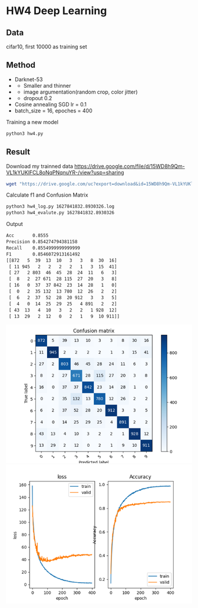 # HW4 Deep Learning

## Data

cifar10, first 10000 as training set

## Method

* Darknet-53 
* + Smaller and thinner
* + image argumentation(random crop, color jitter)
* + dropout 0.2
* Cosine annealing SGD lr = 0.1
* batch_size = 16, epoches = 400

Training a new model

``` bash
python3 hw4.py
```

## Result

Download my trainned data https://drive.google.com/file/d/15WD8h9Qm-VL1kYUKlFCL8oNqPNqnuYR-/view?usp=sharing
``` bash
wget "https://drive.google.com/uc?export=download&id=15WD8h9Qm-VL1kYUKlFCL8oNqPNqnuYR-" -O 1627841832.8930326.pth
```


Calculate f1 and Confusion Matrix

``` bash
python3 hw4_log.py 1627841832.8930326.log
python3 hw4_evalute.py 1627841832.8930326
```

Output

``` txt
Acc       0.8555
Precision 0.854274794381158
Recall    0.8554999999999999
F1        0.8546072913161492
[[872   5  39  13  10   3   3   8  30  16]
 [ 11 945   2   2   2   2   1   3  15  41]
 [ 27   2 803  46  45  28  24  11   6   3]
 [  8   2  27 671  28 115  27  20   3   8]
 [ 16   0  37  37 842  23  14  28   1   0]
 [  0   2  35 132  13 780  12  26   2   2]
 [  6   2  37  52  28  20 912   3   3   5]
 [  4   0  14  25  29  25   4 891   2   2]
 [ 43  13   4  10   3   2   2   1 928  12]
 [ 13  29   2  12   0   2   1   9  10 911]]
```

![Confusion Matrix](https://raw.githubusercontent.com/linnil1/1101BioMedDataMining/main/hw4/1627841832.8930326.confusion_matrix.png)
![Loss and acc](https://raw.githubusercontent.com/linnil1/1101BioMedDataMining/main/hw4/1627841832.8930326.log.png)
